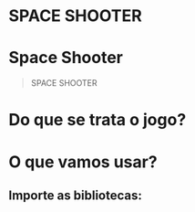 # **SPACE SHOOTER**
# Space Shooter
> SPACE SHOOTER


# Do que se trata o jogo?


# O que vamos usar?


## Importe as bibliotecas:

#####

#####

#####

#####

